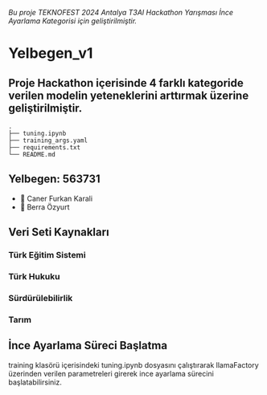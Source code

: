 *Bu proje TEKNOFEST 2024 Antalya T3AI Hackathon Yarışması İnce Ayarlama Kategorisi için geliştirilmiştir.*

# Yelbegen_v1
## Proje Hackathon içerisinde 4 farklı kategoride verilen modelin yeteneklerini arttırmak üzerine geliştirilmiştir.

````
.
├── tuning.ipynb
├── training_args.yaml
├── requirements.txt
└── README.md
````

## Yelbegen: 563731
- 👤 Caner Furkan Karali 
- 👤 Berra Özyurt

## Veri Seti Kaynakları
### Türk Eğitim Sistemi
### Türk Hukuku
### Sürdürülebilirlik
### Tarım

## İnce Ayarlama Süreci Başlatma
training klasörü içerisindeki tuning.ipynb dosyasını çalıştırarak llamaFactory üzerinden verilen parametreleri girerek ince ayarlama sürecini başlatabilirsiniz. 

